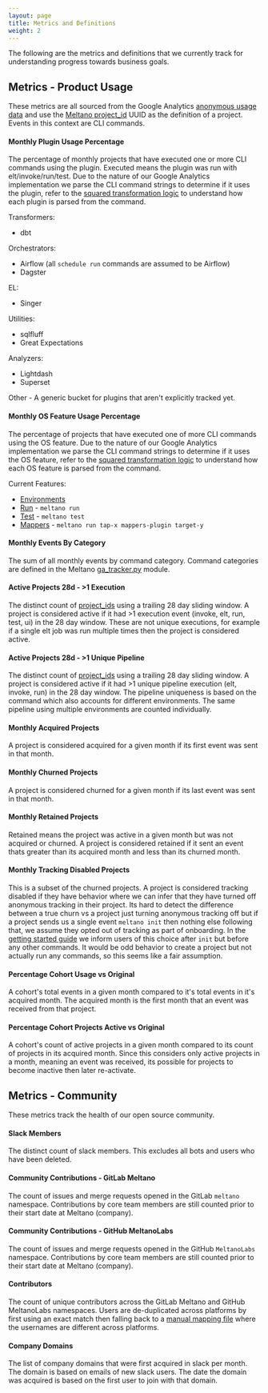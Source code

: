 ```yaml
---
layout: page
title: Metrics and Definitions
weight: 2
---
```


The following are the metrics and definitions that we currently track for understanding progress towards business goals.

## Metrics - Product Usage

These metrics are all sourced from the Google Analytics [anonymous usage data](https://docs.meltano.com/reference/settings#send_anonymous_usage_stats) and use the [Meltano project_id](https://docs.meltano.com/reference/settings#project_id) UUID as the definition of a project.
Events in this context are CLI commands.

#### Monthly Plugin Usage Percentage

The percentage of monthly projects that have executed one or more CLI commands using the plugin.
Executed means the plugin was run with elt/invoke/run/test.
Due to the nature of our Google Analytics implementation we parse the CLI command strings to determine if it uses the plugin, refer to the [squared transformation logic](https://gitlab.com/meltano/squared/-/blob/master/data/transform/models/marts/telemetry/base/ga_commands_parsed.sql) to understand how each plugin is parsed from the command.

Transformers:

- dbt

Orchestrators:

- Airflow (all `schedule run` commands are assumed to be Airflow)
- Dagster

EL:

- Singer

Utilities:

- sqlfluff
- Great Expectations

Analyzers:

- Lightdash
- Superset

Other - A generic bucket for plugins that aren't explicitly tracked yet.

#### Monthly OS Feature Usage Percentage

The percentage of projects that have executed one of more CLI commands using the OS feature.
Due to the nature of our Google Analytics implementation we parse the CLI command strings to determine if it uses the OS feature, refer to the [squared transformation logic](https://gitlab.com/meltano/squared/-/blob/master/data/transform/models/marts/telemetry/base/ga_commands_parsed.sql) to understand how each OS feature is parsed from the command.

Current Features:

- [Environments](https://docs.meltano.com/reference/command-line-interface#environment)
- [Run](https://docs.meltano.com/reference/command-line-interface#run) - `meltano run`
- [Test](https://docs.meltano.com/reference/command-line-interface#test) - `meltano test`
- [Mappers](https://docs.meltano.com/concepts/plugins#mappers) - `meltano run tap-x mappers-plugin target-y`

#### Monthly Events By Category

The sum of all monthly events by command category.
Command categories are defined in the Meltano [ga_tracker.py](https://gitlab.com/meltano/meltano/-/blob/master/src/meltano/core/tracking/ga_tracker.py#L148) module.

#### Active Projects 28d - >1 Execution

The distinct count of [project_ids](https://docs.meltano.com/reference/settings#project_id) using a trailing 28 day sliding window.
A project is considered active if it had >1 execution event (invoke, elt, run, test, ui) in the 28 day window.
These are not unique executions, for example if a single elt job was run multiple times then the project is considered active.

#### Active Projects 28d - >1 Unique Pipeline

The distinct count of [project_ids](https://docs.meltano.com/reference/settings#project_id) using a trailing 28 day sliding window.
A project is considered active if it had >1 unique pipeline execution (elt, invoke, run) in the 28 day window.
The pipeline uniqueness is based on the command which also accounts for different environments.
The same pipeline using multiple environments are counted individually.

#### Monthly Acquired Projects

A project is considered acquired for a given month if its first event was sent in that month.

#### Monthly Churned Projects

A project is considered churned for a given month if its last event was sent in that month.

#### Monthly Retained Projects

Retained means the project was active in a given month but was not acquired or churned.
A project is considered retained if it sent an event thats greater than its acquired month and less than its churned month.

#### Monthly Tracking Disabled Projects

This is a subset of the churned projects.
A project is considered tracking disabled if they have behavior where we can infer that they have turned off anonymous tracking in their project.
Its hard to detect the difference between a true churn vs a project just turning anonymous tracking off but if a project sends us a single event `meltano init` then nothing else following that, we assume they opted out of tracking as part of onboarding.
In the [getting started guide](https://docs.meltano.com/getting-started#create-your-meltano-project) we inform users of this choice after `init` but before any other commands.
It would be odd behavior to create a project but not actually run any commands, so this seems like a fair assumption.

#### Percentage Cohort Usage vs Original

A cohort's total events in a given month compared to it's total events in it's acquired month.
The acquired month is the first month that an event was received from that project.

#### Percentage Cohort Projects Active vs Original

A cohort's count of active projects in a given month compared to its count of projects in its acquired month.
Since this considers only active projects in a month, meaning an event was received, its possible for projects to become inactive then later re-activate.

## Metrics - Community

These metrics track the health of our open source community.

#### Slack Members

The distinct count of slack members.
This excludes all bots and users who have been deleted.

#### Community Contributions - GitLab Meltano

The count of issues and merge requests opened in the GitLab `meltano` namespace.
Contributions by core team members are still counted prior to their start date at Meltano (company).

#### Community Contributions - GitHub MeltanoLabs

The count of issues and merge requests opened in the GitHub `MeltanoLabs` namespace.
Contributions by core team members are still counted prior to their start date at Meltano (company).

#### Contributors

The count of unique contributors across the GitLab Meltano and GitHub MeltanoLabs namespaces.
Users are de-duplicated across platforms by first using an exact match then falling back to a [manual mapping file](https://gitlab.com/meltano/squared/-/blob/master/data/transform/data/contributor_id_mapping.csv) where the usernames are different across platforms.

#### Company Domains

The list of company domains that were first acquired in slack per month.
The domain is based on emails of new slack users.
The date the domain was acquired is based on the first user to join with that domain.
